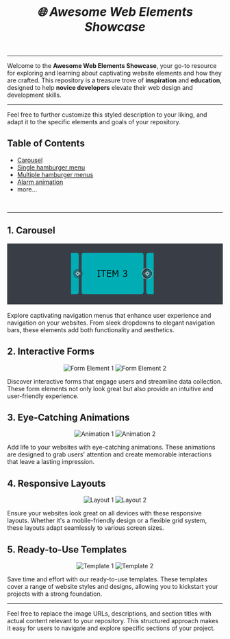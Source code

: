<div align="center">
  <h1><b><i>🌐 Awesome Web Elements Showcase</i></b></h1>
</div>

<br>

---

Welcome to the **Awesome Web Elements Showcase**, your go-to resource for exploring and learning about captivating website elements and how they are crafted. This repository is a treasure trove of **inspiration** and **education**, designed to help **novice developers** elevate their web design and development skills.

---

Feel free to further customize this styled description to your liking, and adapt it to the specific elements and goals of your repository.


## Table of Contents
- [Carousel](#carousel)
- [Single hamburger menu](#single_menu)
- [Multiple hamburger menus](#multiple_menu)
- [Alarm animation](#alarm_animation)
- more...

<br> 

---

<!-- Section 1: Navigation Menus -->
## 1. Carousel 
<p align="center">
  <img src="images/carousel.png" alt="Carousel">
</p>

Explore captivating navigation menus that enhance user experience and navigation on your websites. From sleek dropdowns to elegant navigation bars, these elements add both functionality and aesthetics.

<!-- Section 2: Interactive Forms -->
## 2. Interactive Forms
<p align="center">
  <img src="images/form-element-1.png" alt="Form Element 1" width="300">
  <img src="images/form-element-2.png" alt="Form Element 2" width="300">
</p>

Discover interactive forms that engage users and streamline data collection. These form elements not only look great but also provide an intuitive and user-friendly experience.

<!-- Section 3: Eye-Catching Animations -->
## 3. Eye-Catching Animations
<p align="center">
  <img src="images/animation-1.gif" alt="Animation 1" width="300">
  <img src="images/animation-2.gif" alt="Animation 2" width="300">
</p>

Add life to your websites with eye-catching animations. These animations are designed to grab users' attention and create memorable interactions that leave a lasting impression.

<!-- Section 4: Responsive Layouts -->
## 4. Responsive Layouts
<p align="center">
  <img src="images/layout-1.png" alt="Layout 1" width="300">
  <img src="images/layout-2.png" alt="Layout 2" width="300">
</p>

Ensure your websites look great on all devices with these responsive layouts. Whether it's a mobile-friendly design or a flexible grid system, these layouts adapt seamlessly to various screen sizes.

<!-- Section 5: Ready-to-Use Templates -->
## 5. Ready-to-Use Templates
<p align="center">
  <img src="images/template-1.png" alt="Template 1" width="300">
  <img src="images/template-2.png" alt="Template 2" width="300">
</p>

Save time and effort with our ready-to-use templates. These templates cover a range of website styles and designs, allowing you to kickstart your projects with a strong foundation.

---

Feel free to replace the image URLs, descriptions, and section titles with actual content relevant to your repository. This structured approach makes it easy for users to navigate and explore specific sections of your project.
